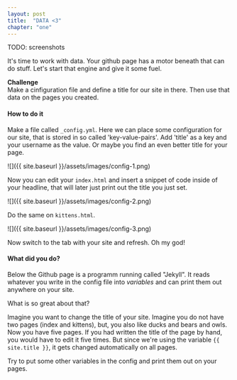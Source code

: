 ```yaml
---
layout: post
title:  "DATA <3"
chapter: "one"
---
```


TODO: screenshots

It's time to work with data. Your github page has a motor beneath that can do stuff. Let's start that engine and give it some fuel.

<div class="challenge">
	<p><strong>Challenge</strong><br />
	Make a cinfiguration file and define a title for our site in there. Then use that data on the pages you created.</p>
</div>

#### How to do it

Make a file called `_config.yml`. Here we can place some configuration for our site, that is stored in so called 'key-value-pairs'. Add 'title' as a key and your username as the value. Or maybe you find an even better title for your page.

![]({{ site.baseurl }}/assets/images/config-1.png)

Now you can edit your `index.html` and insert a snippet of code inside of your headline, that will later just print out the title you just set.

![]({{ site.baseurl }}/assets/images/config-2.png)

Do the same on `kittens.html`.

![]({{ site.baseurl }}/assets/images/config-3.png)

Now switch to the tab with your site and refresh. Oh my god!

#### What did you do?

Below the Github page is a programm running called "Jekyll". It reads whatever you write in the config file into *variables* and can print them out anywhere on your site.

What is so great about that?

Imagine you want to change the title of your site. Imagine you do not have two pages (index and kittens), but, you also like ducks and bears and owls. Now you have five pages. If you had written the title of the page by hand, you would have to edit it five times. But since we're using the variable `{{ site.title }}`, it gets changed automatically on all pages.

Try to put some other variables in the config and print them out on your pages.